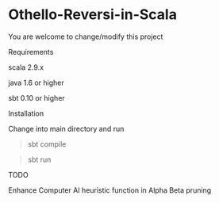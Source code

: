 Othello-Reversi-in-Scala
========================

You are welcome to change/modify this project

Requirements

scala 2.9.x

java 1.6 or higher

sbt 0.10 or higher

Installation

Change into main directory and run

> sbt compile

> sbt run

TODO

Enhance Computer AI heuristic function in Alpha Beta pruning

